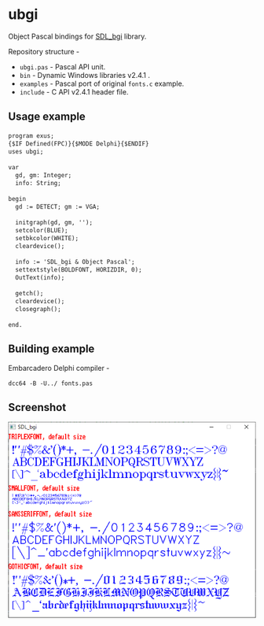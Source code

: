 # ubgi

Object Pascal bindings for [SDL_bgi](http://libxbgi.sourceforge.net) library.

Repository structure - 
- `ubgi.pas` - Pascal API unit.
- `bin` - Dynamic Windows libraries v2.4.1 .
- `examples` - Pascal port of original `fonts.c` example.
- `include` - C API v2.4.1 header file.

## Usage example

```
program exus;
{$IF Defined(FPC)}{$MODE Delphi}{$ENDIF}
uses ubgi;

var
  gd, gm: Integer;
  info: String;

begin  
  gd := DETECT; gm := VGA;
  
  initgraph(gd, gm, '');
  setcolor(BLUE);
  setbkcolor(WHITE);
  cleardevice();

  info := 'SDL_bgi & Object Pascal';
  settextstyle(BOLDFONT, HORIZDIR, 0);
  OutText(info);
  
  getch();
  cleardevice();
  closegraph();
  
end.
```

## Building example

Embarcadero Delphi compiler - 
```
dcc64 -B -U../ fonts.pas
```
## Screenshot

<img src="https://github.com/JulStrat/ubgi/blob/master/examples/fonts.png">
